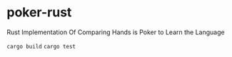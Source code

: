 # poker-rust
Rust Implementation Of Comparing Hands is Poker to Learn the Language


`cargo build`
`cargo test`
